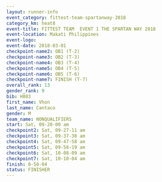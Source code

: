 ```yaml
---
layout: runner-info 
event_category: fittest-team-spartanway-2018 
category_km: heat8 
event-title: FITTEST TEAM  EVENT 1 THE SPARTAN WAY 2018 
event-location: Makati Philippines 
event-logo: 
event-date: 2018-03-01 
checkpoint-name2: OB1 (T-2) 
checkpoint-name3: OB2 (T-3) 
checkpoint-name4: OB3 (T-4) 
checkpoint-name5: OB4 (T-5) 
checkpoint-name6: OB5 (T-6) 
checkpoint-name7: FINISH (T-7) 
overall_rank: 13
gender_rank: 9
bib: H803
first_name: Vhon
last_name: Cantaco
gender: M
team_name: NONQUALIFIERS
start: Sat, 09-20-00 am
checkpoint2: Sat, 09-27-11 am
checkpoint3: Sat, 09-37-38 am
checkpoint4: Sat, 09-47-58 am
checkpoint5: Sat, 09-58-19 am
checkpoint6: Sat, 10-08-09 am
checkpoint7: Sat, 10-10-04 am
finish: 0-50-04
status: FINISHER
---
```

